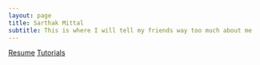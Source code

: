 ```yaml
---
layout: page
title: Sarthak Mittal
subtitle: This is where I will tell my friends way too much about me
---
```


[Resume](/resume.pdf)
[Tutorials](/tuts)